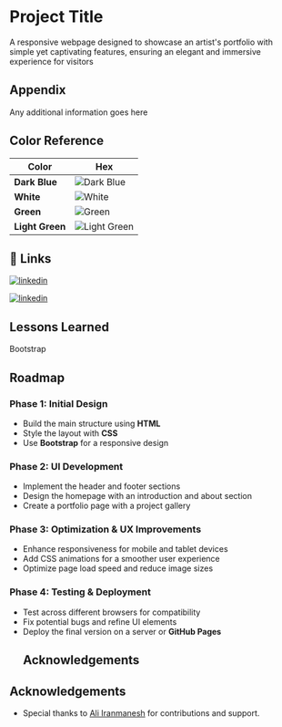 
# Project Title

A responsive webpage designed to showcase an artist's portfolio with simple yet captivating features, ensuring an elegant and immersive experience for visitors


## Appendix

Any additional information goes here

## Color Reference

| Color             | Hex                                                                |
| ----------------- | ------------------------------------------------------------------ |
| **Dark Blue** | ![Dark Blue](https://img.shields.io/badge/Dark_Blue-0a192f?style=for-the-badge) | `#0a192f` |
| **White**     | ![White](https://img.shields.io/badge/White-f8f8f8?style=for-the-badge)         | `#f8f8f8` |
| **Green**     | ![Green](https://img.shields.io/badge/Green-00b48a?style=for-the-badge)         | `#00b48a` |
| **Light Green** | ![Light Green](https://img.shields.io/badge/Light_Green-00d1a0?style=for-the-badge) | `#00d1a0` |


## 🔗 Links

[![linkedin](https://img.shields.io/badge/linkedin-0A66C2?style=for-the-badge&logo=linkedin&logoColor=white)](https://www.linkedin.com/in/iranmanesh999)

[![linkedin](https://img.shields.io/badge/linkedin-0A66C2?style=for-the-badge&logo=linkedin&logoColor=white)](www.linkedin.com/in/arman97z)


## Lessons Learned
Bootstrap


## Roadmap
### Phase 1: Initial Design
- Build the main structure using **HTML**
- Style the layout with **CSS**
- Use **Bootstrap** for a responsive design

### Phase 2: UI Development
- Implement the header and footer sections
- Design the homepage with an introduction and about section
- Create a portfolio page with a project gallery

### Phase 3: Optimization & UX Improvements
- Enhance responsiveness for mobile and tablet devices
- Add CSS animations for a smoother user experience
- Optimize page load speed and reduce image sizes

### Phase 4: Testing & Deployment
- Test across different browsers for compatibility
- Fix potential bugs and refine UI elements
- Deploy the final version on a server or **GitHub Pages**
  ## Acknowledgements

## Acknowledgements
- Special thanks to [Ali Iranmanesh](https://github.com/Aliiranmanesh) for contributions and support.
